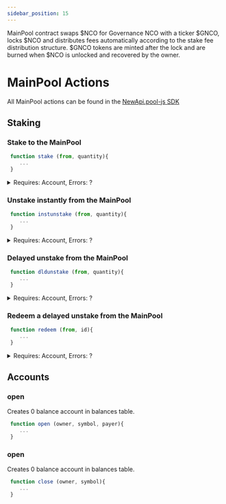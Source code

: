 ```yaml
---
sidebar_position: 15
---
```

MainPool contract swaps $NCO for Governance NCO with a ticker $GNCO, locks $NCO and distributes fees automatically according to the stake fee distribution structure. $GNCO tokens are minted after the lock and are burned when $NCO is unlocked and recovered by the owner. 

# MainPool Actions
All MainPool actions can be found in the [NewApi.pool-js SDK](https://github.com/Newcoin-Foundation/newcoin.pool-js)

## Staking

### Stake to the MainPool
```Javascript
 function stake (from, quantity){
    ...
 }
```
<details>

<summary>Requires: Account, Errors: ?</summary>
Requires: Authorization from Account
Errors:

</details>

### Unstake instantly from the MainPool
```Javascript
 function instunstake (from, quantity){
    ...
 }
```
<details>

<summary>Requires: Account, Errors: ?</summary>
Requires: Authorization from Account
Errors:

</details>


### Delayed unstake from the MainPool
```Javascript
 function dldunstake (from, quantity){
    ...
 }
```
<details>

<summary>Requires: Account, Errors: ?</summary>
Requires: Authorization from Account
Errors:

</details>


### Redeem a delayed unstake from the MainPool
```Javascript
 function redeem (from, id){
    ...
 }
```
<details>

<summary>Requires: Account, Errors: ?</summary>
Requires: Authorization from Account
Errors:

</details>


## Accounts

### open
Creates 0 balance account in balances table. 
```Javascript
 function open (owner, symbol, payer){
    ...
 }
```


### open
Creates 0 balance account in balances table. 
```Javascript
 function close (owner, symbol){
    ...
 }
```